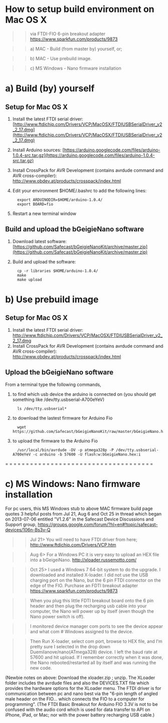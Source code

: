 # How to setup build environment on Mac OS X
>>via FTDI-FIO 6-pin breakout adapter https://www.sparkfun.com/products/9873 

>>a) MAC - Build (from master by) yourself, or;

>>b) MAC - Use prebuild image.

>>c) MS Windows - Nano firmware installation

# a) Build (by) yourself
## Setup for Mac OS X

1. Install the latest FTDI serial driver: [http://www.ftdichip.com/Drivers/VCP/MacOSX/FTDIUSBSerialDriver_v2_2_17.dmg](http://www.ftdichip.com/Drivers/VCP/MacOSX/FTDIUSBSerialDriver_v2_2_17.dmg)
1. Install Arduino sources: [https://arduino.googlecode.com/files/arduino-1.0.4-src.tar.gz](https://arduino.googlecode.com/files/arduino-1.0.4-src.tar.gz)
1. Install CrossPack for AVR Development (contains avrdude command and AVR cross-compiler): http://www.obdev.at/products/crosspack/index.html
1. Edit your environment $HOME/.bashrc to add the following lines:

         export ARDUINODIR=$HOME/arduino-1.0.4/
         export BOARD=fio

1. Restart a new terminal window

## Build and upload the bGeigieNano software

1. Download latest software: [https://github.com/Safecast/bGeigieNanoKit/archive/master.zip](https://github.com/Safecast/bGeigieNanoKit/archive/master.zip)
1. Build and upload the software:

         cp -r libraries $HOME/arduino-1.0.4/
         make
         make upload

# b) Use prebuild image

## Setup for Mac OS X

1. Install the latest FTDI serial driver: http://www.ftdichip.com/Drivers/VCP/MacOSX/FTDIUSBSerialDriver_v2_2_17.dmg
1. Install CrossPack for AVR Development (contains avrdude command and AVR cross-compiler): http://www.obdev.at/products/crosspack/index.html

## Upload the bGeigieNano software

From a terminal type the following commands, 

1. to find which usb device the arduino is connected on (you should get something like /dev/tty.usbserial-A700eYeV)

         ls /dev/tty.usbserial*

1. to download the lastest firmware for Arduino Fio

         wget https://github.com/Safecast/bGeigieNanoKit/raw/master/bGeigieNano.hex

1. to upload the firmware to the Arduino Fio

         /usr/local/bin/avrdude -DV -p atmega328p -P /dev/tty.usbserial-A700eYeV -c arduino -b 57600 -U flash:w:bGeigieNano.hex:i
  
  
  
= = = = = = = = = = = = = = = = = = = = = = = = = = = = = = = = = = = = 
# c) MS Windows: Nano firmware installation
For pc users, this MS Windows stub to above MAC firmware build page quotes 3 helpful posts from Jul 21, Aug 6 and Oct 25 in thread which began on 2013-07-06 entitled "V1.2.6" in the Safecast Device Discussions and Support group,   https://groups.google.com/forum/?hl=en#!topic/safecast-devices/106n-Bs3v-Q

>>Jul 21> You will need to have FTDI driver from here;
http://www.ftdichip.com/Drivers/VCP.htm

>>Aug 6> For a Windows PC it is very easy to upload an HEX file into a bGeigeiNano.
http://xloader.russemotto.com/

>>Oct 25> I used a Windows 7 64-bit system to do the upgrade. I downloaded and installed X-loader. I did not use the USB charging port on the Nano, but the 6 pin FTDI connector on the edge of the FIO. Purchase an FDTI breakout adapter https://www.sparkfun.com/products/9873      
 
>>When you plug this little FDTI breakout board onto the 6 pin header and then plug the recharging usb cable into your computer, the Nano will power up by itself (even though the Nano power switch is off).
 
>>I monitored device manager com ports to see the device appear and what com # Windows assigned to the device.
 
>>Then Run X-loader, select com port, browse to HEX file, and I'm pretty sure I selected in the drop down Duemilanove/nano(ATmega328) device.  I left the baud rate at 57600 and hit upload.   If I remember correctly when it was done, the Nano rebooted/restarted all by itself and was running the new code.

(Newbie notes on above: Download the xloader.zip ; unzip. The XLoader folder includes the avrdude files and also the DEVICES.TXT file which provides the hardware options for the XLoader menu. The FTDI driver is for communication between pc and nano best via the "6-pin length of angled male header on the FIO... which connects the FIO to a computer for programming". (The FTDI Basic Breakout for Arduino FIO 3.3V is not to be confused with the audio cord which is used for data transfer to API on iPhone, iPad, or Mac; nor with the power battery recharging USB cable.)

